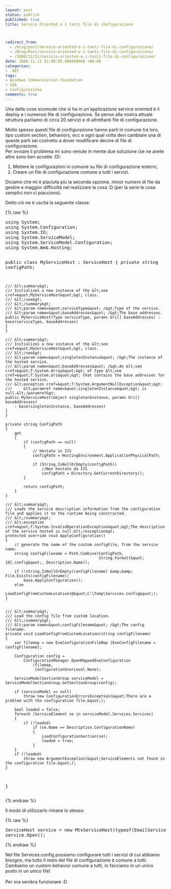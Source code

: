 ```yaml
---
layout: post
status: publish
published: true
title: Service Oriented e i tanti file di configurazione



redirect_from: 
  - /blog/post/service-oriented-e-i-tanti-file-di-configurazione/
  - /Blog/Post/service-oriented-e-i-tanti-file-di-configurazione/
  - /2008/11/11/service-oriented-e-i-tanti-file-di-configurazione/
date: 2008-11-11 01:00:00.000000000 +00:00
categories:
- .NET
tags:
- Windows Communication Foundation
- SOA
- Configurazione
comments: true
---
```

<p><span>Una delle cose scomode che si ha in un'applicazione service oriented &egrave; il deploy e i numerosi file di configurazione. Se penso alla nostra attuale struttura parliamo di circa 20 servizi e di altrettanti file di configurazione. </span></p>
<p>Molto spesso questi file di configurazione hanno parti in comune tra loro, tipo custom section, behaviors, ecc e ogni qual volta devi cambiare una di queste parti sei costretto a dover modificare decine di file di configurazione.<br />
Per ovviare il problema mi sono venute in mente due soluzione (se ne avete altre sono ben accette :D):</p>
<ol>
    <li>Mettere le configurazioni in comune su file di configurazione esterni;</li>
    <li>Creare un file di configurazione comune a tutti i servizi.</li>
</ol>
<p>Diciamo che mi &egrave; piaciuta pi&ugrave; la seconda opzione, minor numero di file da gestire e maggior difficolt&agrave; nel realizzare la cosa :D (per la serie le cose semplici non ci piacciono).</p>
<p>Detto ci&ograve; ne &egrave; uscita la seguente classe:</p>
{% raw %}<pre title="code" class="brush: csharp; ruler: true;">
using System; 
using System.Configuration; 
using System.IO; 
using System.ServiceModel; 
using System.ServiceModel.Configuration; 
using System.Web.Hosting; 

public class MyServiceHost : ServiceHost 
{ 
    private string configPath; 

    /// &lt;summary&gt; 
    /// Initializes a new instance of the &lt;see cref=&quot;MyServiceHost&quot;&gt; class. 
    /// &lt;/see&gt; 
    /// &lt;/summary&gt; 
    /// &lt;param name=&quot;serviceType&quot; /&gt;Type of the service. 
    /// &lt;param name=&quot;baseAddresses&quot; /&gt;The base addresses. 
    public MyServiceHost(Type serviceType, params Uri[] baseAddresses) : base(serviceType, baseAddresses) 
    { 
    } 

    /// &lt;summary&gt; 
    /// Initializes a new instance of the &lt;see cref=&quot;MyServiceHost&quot;&gt; class. 
    /// &lt;/see&gt; 
    /// &lt;param name=&quot;singletonInstance&quot; /&gt;The instance of the hosted service. 
    /// &lt;param name=&quot;baseAddresses&quot; /&gt;An &lt;see cref=&quot;T:System.Array&quot;&gt; of type &lt;see cref=&quot;T:System.Uri&quot;&gt; that contains the base addresses for the hosted service. 
    /// &lt;exception cref=&quot;T:System.ArgumentNullException&quot;&gt; 
    ///     &lt;paramref name=&quot;singletonInstance&quot;&gt; is null.&lt;/paramref&gt; 
    public MyServiceHost(object singletonInstance, params Uri[] baseAddresses) 
        : base(singletonInstance, baseAddresses) 
    { 
    } 

    private string ConfigPath 
    { 
        get 
        { 
            if (configPath == null) 
            { 
                // Hostato in IIS 
                configPath = HostingEnvironment.ApplicationPhysicalPath; 

                if (String.IsNullOrEmpty(configPath)) 
                    //Non hostato da IIS 
                    configPath = Directory.GetCurrentDirectory(); 
            } 

            return configPath; 
        } 
    } 

    /// &lt;summary&gt; 
    /// Loads the service description information from the configuration file and applies it to the runtime being constructed. 
    /// &lt;/summary&gt; 
    /// &lt;exception cref=&quot;T:System.InvalidOperationException&quot;&gt;The description of the service hosted is null.&lt;/exception&gt; 
    protected override void ApplyConfiguration() 
    { 
        // generate the name of the custom configFile, from the service name: 
        string configFilename = Path.Combine(ConfigPath, 
                                             String.Format(&quot;{0}.config&quot;, Description.Name)); 

        if (!string.IsNullOrEmpty(configFilename) &amp;&amp; File.Exists(configFilename)) 
            base.ApplyConfiguration(); 
        else 
            LoadConfigFromCustomLocation(@&quot;C:\Temp\Services.config&quot;); 
    } 


    /// &lt;summary&gt; 
    /// Load the config file from custom location. 
    /// &lt;/summary&gt; 
    /// &lt;param name=&quot;configFilename&quot; /&gt;The config filename. 
    private void LoadConfigFromCustomLocation(string configFilename) 
    { 
        var filemap = new ExeConfigurationFileMap {ExeConfigFilename = configFilename}; 

        Configuration config = 
            ConfigurationManager.OpenMappedExeConfiguration 
                (filemap, 
                 ConfigurationUserLevel.None); 

        ServiceModelSectionGroup serviceModel = ServiceModelSectionGroup.GetSectionGroup(config); 

        if (serviceModel == null) 
            throw new ConfigurationErrorsException(&quot;There are a problem with the configuration file.&quot;); 

        bool loaded = false; 
        foreach (ServiceElement se in serviceModel.Services.Services) 
        { 
            if (!loaded) 
                if (se.Name == Description.ConfigurationName) 
                { 
                    LoadConfigurationSection(se); 
                    loaded = true; 
                } 
        } 
        if (!loaded) 
            throw new ArgumentException(&quot;ServiceElements not found in the configuration file.&quot;); 
    } 
}</pre>{% endraw %}
<p><span id="PostView">Il modo di utilizzarlo rimane lo stesso:</span></p>
{% raw %}<pre title="code" class="brush: csharp">
ServiceHost service = new MtvServiceHost(typeof(EmailService)); 
service.Open();</pre>{% endraw %}
<p><span>Nel file Services.config possiamo configurare tutti i servizi di cui abbiamo bisogno, ma tutto il resto del file di configurazione &egrave; comune a tutti.<br />
Cambiamo un custom behavior comune a tutti, lo facciamo in un unico posto in un unico file!<br />
<br />
Per ora sembra funzionare :D</span></p>
<p>&nbsp;</p>
